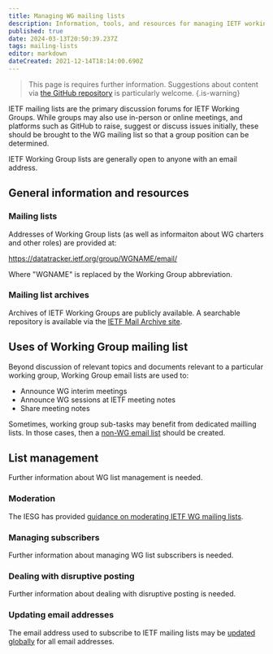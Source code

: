 ```yaml
---
title: Managing WG mailing lists
description: Information, tools, and resources for managing IETF working group mailing lists
published: true
date: 2024-03-13T20:50:39.237Z
tags: mailing-lists
editor: markdown
dateCreated: 2021-12-14T18:14:00.690Z
---
```


> This page is requires further information. Suggestions about content via [the GitHub repository](https://www.github.com/ietf/chairs.ietf.org) is particularly welcome.
{.is-warning}

IETF mailing lists are the primary discussion forums for IETF Working Groups. While groups may also use in-person or online meetings, and platforms such as GitHub to raise, suggest or discuss issues initially, these should be brought to the WG mailing list so that a group position can be determined.

IETF Working Group lists are generally open to anyone with an email address.

## General information and resources

### Mailing lists
Addresses of Working Group lists (as well as informaiton about WG charters and other roles) are provided at:

https://datatracker.ietf.org/group/WGNAME/email/

Where "WGNAME" is replaced by the Working Group abbreviation.

### Mailing list archives
Archives of IETF Working Groups are publicly available. A searchable repository is available via the [IETF Mail Archive site](https://mailarchive.ietf.org/arch/).

## Uses of Working Group mailing list
Beyond discussion of relevant topics and documents relevant to a particular working group, Working Group email lists are used to:
- Announce WG interim meetings
- Announce WG sessions at IETF meeting notes
- Share meeting notes

Sometimes, working group sub-tasks may benefit from dedicated mailling lists. In those cases, then a [non-WG email list](https://www.ietf.org/how/lists/nonwglist-guidelines/) should be created.

## List management
Further information about WG list management is needed.

### Moderation
The IESG has provided [guidance on moderating IETF WG mailing lists](https://www.ietf.org/about/groups/iesg/statements/mailing-lists-moderation/).

### Managing subscribers
Further information about managing WG list subscribers is needed.

### Dealing with disruptive posting
Further information about dealing with disruptive posting is needed.

### Updating email addresses
The email address used to subscribe to IETF mailing lists may be [updated globally](https://www.ietf.org/how/lists/) for all email addresses.


